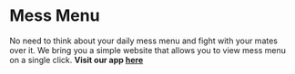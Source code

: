 # Mess Menu

No need to think about your daily mess menu and fight with your mates over it. We bring you a simple website that allows you to view mess menu on a single click.
**Visit our app [here](https://mess-menu-six.vercel.app/)**
